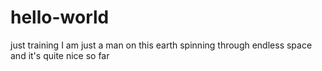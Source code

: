 # hello-world
just training
I am just a man on this earth spinning through endless space and it's quite nice so far
